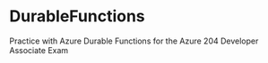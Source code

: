 # DurableFunctions
Practice with Azure Durable Functions for the Azure 204 Developer Associate Exam
